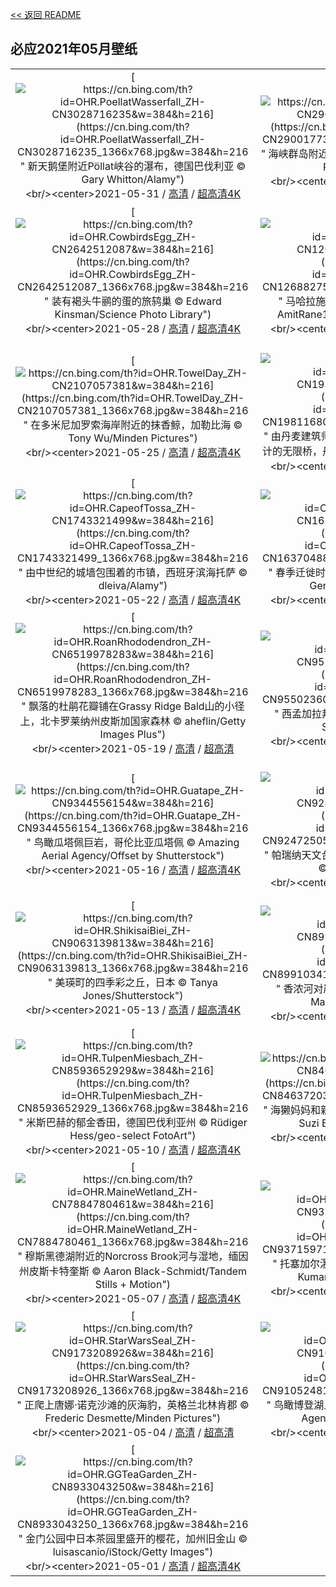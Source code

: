 [<< 返回 README](../../README.md)
## 必应2021年05月壁纸
||||
|:---:|:---:|:---:|
|[![https://cn.bing.com/th?id=OHR.PoellatWasserfall_ZH-CN3028716235&w=384&h=216](https://cn.bing.com/th?id=OHR.PoellatWasserfall_ZH-CN3028716235_1366x768.jpg&w=384&h=216 " &#10;新天鹅堡附近Pöllat峡谷的瀑布，德国巴伐利亚&#10;© Gary Whitton/Alamy")](https://cn.bing.com/search?q=%E6%96%B0%E5%A4%A9%E9%B9%85%E5%A0%A1%E9%99%84%E8%BF%91P%C3%B6llat%E5%B3%A1%E8%B0%B7%E7%9A%84%E7%80%91%E5%B8%83%EF%BC%8C%E5%BE%B7%E5%9B%BD%E5%B7%B4%E4%BC%90%E5%88%A9%E4%BA%9A&form=hpcapt&mkt=zh-cn&filters=HpDate:"20210531_1600")<br/><center>2021-05-31 / [高清](https://cn.bing.com/th?id=OHR.PoellatWasserfall_ZH-CN3028716235_1920x1200.jpg&w=1920&h=1200) / [超高清4K](https://cn.bing.com/th?id=OHR.PoellatWasserfall_ZH-CN3028716235_UHD.jpg&w=3840&h=2160)<center/>|[![https://cn.bing.com/th?id=OHR.SeaDog_ZH-CN2900177328&w=384&h=216](https://cn.bing.com/th?id=OHR.SeaDog_ZH-CN2900177328_1366x768.jpg&w=384&h=216 " &#10;海峡群岛附近巨藻林中的加利福尼亚海狮&#10;© Nature Picture Library/Alamy")](https://cn.bing.com/search?q=%E6%B5%B7%E5%B3%A1%E7%BE%A4%E5%B2%9B%E9%99%84%E8%BF%91%E5%B7%A8%E8%97%BB%E6%9E%97%E4%B8%AD%E7%9A%84%E5%8A%A0%E5%88%A9%E7%A6%8F%E5%B0%BC%E4%BA%9A%E6%B5%B7%E7%8B%AE&form=hpcapt&mkt=zh-cn&filters=HpDate:"20210530_1600")<br/><center>2021-05-30 / [高清](https://cn.bing.com/th?id=OHR.SeaDog_ZH-CN2900177328_1920x1200.jpg&w=1920&h=1200) / [超高清4K](https://cn.bing.com/th?id=OHR.SeaDog_ZH-CN2900177328_UHD.jpg&w=3840&h=2160)<center/>|[![https://cn.bing.com/th?id=OHR.RedAlley_ZH-CN2795378972&w=384&h=216](https://cn.bing.com/th?id=OHR.RedAlley_ZH-CN2795378972_1366x768.jpg&w=384&h=216 " &#10;武侯祠内红墙和竹林掩映下的小巷，中国成都&#10;© Eastimages/Getty Images")](https://cn.bing.com/search?q=%E6%AD%A6%E4%BE%AF%E7%A5%A0%E5%86%85%E7%BA%A2%E5%A2%99%E5%92%8C%E7%AB%B9%E6%9E%97%E6%8E%A9%E6%98%A0%E4%B8%8B%E7%9A%84%E5%B0%8F%E5%B7%B7%EF%BC%8C%E4%B8%AD%E5%9B%BD%E6%88%90%E9%83%BD&form=hpcapt&mkt=zh-cn&filters=HpDate:"20210529_1600")<br/><center>2021-05-29 / [高清](https://cn.bing.com/th?id=OHR.RedAlley_ZH-CN2795378972_1920x1200.jpg&w=1920&h=1200) / [超高清4K](https://cn.bing.com/th?id=OHR.RedAlley_ZH-CN2795378972_UHD.jpg&w=3840&h=2160)<center/>|
|[![https://cn.bing.com/th?id=OHR.CowbirdsEgg_ZH-CN2642512087&w=384&h=216](https://cn.bing.com/th?id=OHR.CowbirdsEgg_ZH-CN2642512087_1366x768.jpg&w=384&h=216 " &#10;装有褐头牛鹂的蛋的旅鸫巢&#10;© Edward Kinsman/Science Photo Library")](https://cn.bing.com/search?q=%E8%A3%85%E6%9C%89%E8%A4%90%E5%A4%B4%E7%89%9B%E9%B9%82%E7%9A%84%E8%9B%8B%E7%9A%84%E6%97%85%E9%B8%AB%E5%B7%A2&form=hpcapt&mkt=zh-cn&filters=HpDate:"20210528_1600")<br/><center>2021-05-28 / [高清](https://cn.bing.com/th?id=OHR.CowbirdsEgg_ZH-CN2642512087_1920x1200.jpg&w=1920&h=1200) / [超高清4K](https://cn.bing.com/th?id=OHR.CowbirdsEgg_ZH-CN2642512087_UHD.jpg&w=3840&h=2160)<center/>|[![https://cn.bing.com/th?id=OHR.VarandhaGhat_ZH-CN1268827595&w=384&h=216](https://cn.bing.com/th?id=OHR.VarandhaGhat_ZH-CN1268827595_1366x768.jpg&w=384&h=216 " &#10;马哈拉施特拉邦的Varandha Ghat，印度&#10;© AmitRane1975/iStock/Getty Images Plus")](https://cn.bing.com/search?q=%E9%A9%AC%E5%93%88%E6%8B%89%E6%96%BD%E7%89%B9%E6%8B%89%E9%82%A6%E7%9A%84Varandha&form=hpcapt&mkt=zh-cn&filters=HpDate:"20210527_1600")<br/><center>2021-05-27 / [高清](https://cn.bing.com/th?id=OHR.VarandhaGhat_ZH-CN1268827595_1920x1200.jpg&w=1920&h=1200) / [超高清4K](https://cn.bing.com/th?id=OHR.VarandhaGhat_ZH-CN1268827595_UHD.jpg&w=3840&h=2160)<center/>|[![https://cn.bing.com/th?id=OHR.TearDropEclipse_ZH-CN2282761840&w=384&h=216](https://cn.bing.com/th?id=OHR.TearDropEclipse_ZH-CN2282761840_1366x768.jpg&w=384&h=216 " &#10;2015年4月4日摄于Tear Drop Arch附近的月全食，犹他州纪念碑谷&#10;© Alan Dyer/Alamy")](https://cn.bing.com/search?q=2015%E5%B9%B44%E6%9C%884%E6%97%A5%E6%91%84%E4%BA%8ETear&form=hpcapt&mkt=zh-cn&filters=HpDate:"20210526_1600")<br/><center>2021-05-26 / [高清](https://cn.bing.com/th?id=OHR.TearDropEclipse_ZH-CN2282761840_1920x1200.jpg&w=1920&h=1200) / [超高清4K](https://cn.bing.com/th?id=OHR.TearDropEclipse_ZH-CN2282761840_UHD.jpg&w=3840&h=2160)<center/>|
|[![https://cn.bing.com/th?id=OHR.TowelDay_ZH-CN2107057381&w=384&h=216](https://cn.bing.com/th?id=OHR.TowelDay_ZH-CN2107057381_1366x768.jpg&w=384&h=216 " &#10;在多米尼加罗索海岸附近的抹香鲸，加勒比海&#10;© Tony Wu/Minden Pictures")](https://cn.bing.com/search?q=%E5%9C%A8%E5%A4%9A%E7%B1%B3%E5%B0%BC%E5%8A%A0%E7%BD%97%E7%B4%A2%E6%B5%B7%E5%B2%B8%E9%99%84%E8%BF%91%E7%9A%84%E6%8A%B9%E9%A6%99%E9%B2%B8%EF%BC%8C%E5%8A%A0%E5%8B%92%E6%AF%94%E6%B5%B7&form=hpcapt&mkt=zh-cn&filters=HpDate:"20210525_1600")<br/><center>2021-05-25 / [高清](https://cn.bing.com/th?id=OHR.TowelDay_ZH-CN2107057381_1920x1200.jpg&w=1920&h=1200) / [超高清4K](https://cn.bing.com/th?id=OHR.TowelDay_ZH-CN2107057381_UHD.jpg&w=3840&h=2160)<center/>|[![https://cn.bing.com/th?id=OHR.AarhusInfinite_ZH-CN1981168082&w=384&h=216](https://cn.bing.com/th?id=OHR.AarhusInfinite_ZH-CN1981168082_1366x768.jpg&w=384&h=216 " &#10;由丹麦建筑师Niels Povlsgaard和JohanGjødes设计的无限桥，丹麦奥胡斯&#10;© Kosmaj/Shutterstock")](https://cn.bing.com/search?q=%E7%94%B1%E4%B8%B9%E9%BA%A6%E5%BB%BA%E7%AD%91%E5%B8%88Niels&form=hpcapt&mkt=zh-cn&filters=HpDate:"20210524_1600")<br/><center>2021-05-24 / [高清](https://cn.bing.com/th?id=OHR.AarhusInfinite_ZH-CN1981168082_1920x1200.jpg&w=1920&h=1200) / [超高清4K](https://cn.bing.com/th?id=OHR.AarhusInfinite_ZH-CN1981168082_UHD.jpg&w=3840&h=2160)<center/>|[![https://cn.bing.com/th?id=OHR.RoseRoom_ZH-CN1841119971&w=384&h=216](https://cn.bing.com/th?id=OHR.RoseRoom_ZH-CN1841119971_1366x768.jpg&w=384&h=216 " &#10;纽约公共图书馆总部翻新后的玫瑰主阅览室，纽约市&#10;© Sascha Kilmer/Getty Images")](https://cn.bing.com/search?q=%E7%BA%BD%E7%BA%A6%E5%85%AC%E5%85%B1%E5%9B%BE%E4%B9%A6%E9%A6%86%E6%80%BB%E9%83%A8%E7%BF%BB%E6%96%B0%E5%90%8E%E7%9A%84%E7%8E%AB%E7%91%B0%E4%B8%BB%E9%98%85%E8%A7%88%E5%AE%A4%EF%BC%8C%E7%BA%BD%E7%BA%A6%E5%B8%82&form=hpcapt&mkt=zh-cn&filters=HpDate:"20210523_1600")<br/><center>2021-05-23 / [高清](https://cn.bing.com/th?id=OHR.RoseRoom_ZH-CN1841119971_1920x1200.jpg&w=1920&h=1200) / [超高清4K](https://cn.bing.com/th?id=OHR.RoseRoom_ZH-CN1841119971_UHD.jpg&w=3840&h=2160)<center/>|
|[![https://cn.bing.com/th?id=OHR.CapeofTossa_ZH-CN1743321499&w=384&h=216](https://cn.bing.com/th?id=OHR.CapeofTossa_ZH-CN1743321499_1366x768.jpg&w=384&h=216 " &#10;由中世纪的城墙包围着的市镇，西班牙滨海托萨&#10;© dleiva/Alamy")](https://cn.bing.com/search?q=%E7%94%B1%E4%B8%AD%E4%B8%96%E7%BA%AA%E7%9A%84%E5%9F%8E%E5%A2%99%E5%8C%85%E5%9B%B4%E7%9D%80%E7%9A%84%E5%B8%82%E9%95%87%EF%BC%8C%E8%A5%BF%E7%8F%AD%E7%89%99%E6%BB%A8%E6%B5%B7%E6%89%98%E8%90%A8&form=hpcapt&mkt=zh-cn&filters=HpDate:"20210522_1600")<br/><center>2021-05-22 / [高清](https://cn.bing.com/th?id=OHR.CapeofTossa_ZH-CN1743321499_1920x1200.jpg&w=1920&h=1200) / [超高清4K](https://cn.bing.com/th?id=OHR.CapeofTossa_ZH-CN1743321499_UHD.jpg&w=3840&h=2160)<center/>|[![https://cn.bing.com/th?id=OHR.WhoopingCranes_ZH-CN1637048842&w=384&h=216](https://cn.bing.com/th?id=OHR.WhoopingCranes_ZH-CN1637048842_1366x768.jpg&w=384&h=216 " &#10;春季迁徙时正准备起飞的美洲鹤，南达科他州&#10;© Gerrit Vyn/Minden Pictures")](https://cn.bing.com/search?q=%E6%98%A5%E5%AD%A3%E8%BF%81%E5%BE%99%E6%97%B6%E6%AD%A3%E5%87%86%E5%A4%87%E8%B5%B7%E9%A3%9E%E7%9A%84%E7%BE%8E%E6%B4%B2%E9%B9%A4%EF%BC%8C%E5%8D%97%E8%BE%BE%E7%A7%91%E4%BB%96%E5%B7%9E&form=hpcapt&mkt=zh-cn&filters=HpDate:"20210521_1600")<br/><center>2021-05-21 / [高清](https://cn.bing.com/th?id=OHR.WhoopingCranes_ZH-CN1637048842_1920x1200.jpg&w=1920&h=1200) / [超高清4K](https://cn.bing.com/th?id=OHR.WhoopingCranes_ZH-CN1637048842_UHD.jpg&w=3840&h=2160)<center/>|[![https://cn.bing.com/th?id=OHR.ButtermereSunset_ZH-CN9706111376&w=384&h=216](https://cn.bing.com/th?id=OHR.ButtermereSunset_ZH-CN9706111376_1366x768.jpg&w=384&h=216 " &#10;巴特米尔湖上的落日 ，英格兰湖区&#10;© Stewart Smith/Alamy")](https://cn.bing.com/search?q=%E5%B7%B4%E7%89%B9%E7%B1%B3%E5%B0%94%E6%B9%96%E4%B8%8A%E7%9A%84%E8%90%BD%E6%97%A5&form=hpcapt&mkt=zh-cn&filters=HpDate:"20210520_1600")<br/><center>2021-05-20 / [高清](https://cn.bing.com/th?id=OHR.ButtermereSunset_ZH-CN9706111376_1920x1200.jpg&w=1920&h=1200) / [超高清4K](https://cn.bing.com/th?id=OHR.ButtermereSunset_ZH-CN9706111376_UHD.jpg&w=3840&h=2160)<center/>|
|[![https://cn.bing.com/th?id=OHR.RoanRhododendron_ZH-CN6519978283&w=384&h=216](https://cn.bing.com/th?id=OHR.RoanRhododendron_ZH-CN6519978283_1366x768.jpg&w=384&h=216 " &#10;飘落的杜鹃花瓣铺在Grassy Ridge Bald山的小径上，北卡罗莱纳州皮斯加国家森林&#10;© aheflin/Getty Images Plus")](https://cn.bing.com/search?q=%E9%A3%98%E8%90%BD%E7%9A%84%E6%9D%9C%E9%B9%83%E8%8A%B1%E7%93%A3%E9%93%BA%E5%9C%A8Grassy&form=hpcapt&mkt=zh-cn&filters=HpDate:"20210519_1600")<br/><center>2021-05-19 / [高清](https://cn.bing.com/th?id=OHR.RoanRhododendron_ZH-CN6519978283_1920x1200.jpg&w=1920&h=1200) / [超高清](https://cn.bing.com/th?id=OHR.RoanRhododendron_ZH-CN6519978283_UHD.jpg)<center/>|[![https://cn.bing.com/th?id=OHR.GreatHornbill_ZH-CN9550236034&w=384&h=216](https://cn.bing.com/th?id=OHR.GreatHornbill_ZH-CN9550236034_1366x768.jpg&w=384&h=216 " &#10;西孟加拉邦的双角犀鸟，印度&#10;© Debapratim Saha/Minden Pictures")](https://cn.bing.com/search?q=%E8%A5%BF%E5%AD%9F%E5%8A%A0%E6%8B%89%E9%82%A6%E7%9A%84%E5%8F%8C%E8%A7%92%E7%8A%80%E9%B8%9F%EF%BC%8C%E5%8D%B0%E5%BA%A6&form=hpcapt&mkt=zh-cn&filters=HpDate:"20210518_1600")<br/><center>2021-05-18 / [高清](https://cn.bing.com/th?id=OHR.GreatHornbill_ZH-CN9550236034_1920x1200.jpg&w=1920&h=1200) / [超高清4K](https://cn.bing.com/th?id=OHR.GreatHornbill_ZH-CN9550236034_UHD.jpg&w=3840&h=2160)<center/>|[![https://cn.bing.com/th?id=OHR.Alesund_ZH-CN9437421934&w=384&h=216](https://cn.bing.com/th?id=OHR.Alesund_ZH-CN9437421934_1366x768.jpg&w=384&h=216 " &#10;奥勒松，挪威&#10;© AWL Images/Offset by Shutterstock")](https://cn.bing.com/search?q=%E5%A5%A5%E5%8B%92%E6%9D%BE%EF%BC%8C%E6%8C%AA%E5%A8%81&form=hpcapt&mkt=zh-cn&filters=HpDate:"20210517_1600")<br/><center>2021-05-17 / [高清](https://cn.bing.com/th?id=OHR.Alesund_ZH-CN9437421934_1920x1200.jpg&w=1920&h=1200) / [超高清4K](https://cn.bing.com/th?id=OHR.Alesund_ZH-CN9437421934_UHD.jpg&w=3840&h=2160)<center/>|
|[![https://cn.bing.com/th?id=OHR.Guatape_ZH-CN9344556154&w=384&h=216](https://cn.bing.com/th?id=OHR.Guatape_ZH-CN9344556154_1366x768.jpg&w=384&h=216 " &#10;鸟瞰瓜塔佩巨岩，哥伦比亚瓜塔佩&#10;© Amazing Aerial Agency/Offset by Shutterstock")](https://cn.bing.com/search?q=%E9%B8%9F%E7%9E%B0%E7%93%9C%E5%A1%94%E4%BD%A9%E5%B7%A8%E5%B2%A9%EF%BC%8C%E5%93%A5%E4%BC%A6%E6%AF%94%E4%BA%9A%E7%93%9C%E5%A1%94%E4%BD%A9&form=hpcapt&mkt=zh-cn&filters=HpDate:"20210516_1600")<br/><center>2021-05-16 / [高清](https://cn.bing.com/th?id=OHR.Guatape_ZH-CN9344556154_1920x1200.jpg&w=1920&h=1200) / [超高清4K](https://cn.bing.com/th?id=OHR.Guatape_ZH-CN9344556154_UHD.jpg&w=3840&h=2160)<center/>|[![https://cn.bing.com/th?id=OHR.ParanalStars_ZH-CN9247250519&w=384&h=216](https://cn.bing.com/th?id=OHR.ParanalStars_ZH-CN9247250519_1366x768.jpg&w=384&h=216 " &#10;帕瑞纳天文台的望远镜和星迹，智利阿塔卡马沙漠&#10;© Matteo Omied/Alamy")](https://cn.bing.com/search?q=%E5%B8%95%E7%91%9E%E7%BA%B3%E5%A4%A9%E6%96%87%E5%8F%B0%E7%9A%84%E6%9C%9B%E8%BF%9C%E9%95%9C%E5%92%8C%E6%98%9F%E8%BF%B9%EF%BC%8C%E6%99%BA%E5%88%A9%E9%98%BF%E5%A1%94%E5%8D%A1%E9%A9%AC%E6%B2%99%E6%BC%A0&form=hpcapt&mkt=zh-cn&filters=HpDate:"20210515_1600")<br/><center>2021-05-15 / [高清](https://cn.bing.com/th?id=OHR.ParanalStars_ZH-CN9247250519_1920x1200.jpg&w=1920&h=1200) / [超高清4K](https://cn.bing.com/th?id=OHR.ParanalStars_ZH-CN9247250519_UHD.jpg&w=3840&h=2160)<center/>|[![https://cn.bing.com/th?id=OHR.AltaFloresta_ZH-CN9153671055&w=384&h=216](https://cn.bing.com/th?id=OHR.AltaFloresta_ZH-CN9153671055_1366x768.jpg&w=384&h=216 " &#10;上弗洛雷斯塔附近晨雾中亚马逊雨林，巴西马托格罗索&#10;© Pulsar Imagens/Alamy")](https://cn.bing.com/search?q=%E4%B8%8A%E5%BC%97%E6%B4%9B%E9%9B%B7%E6%96%AF%E5%A1%94%E9%99%84%E8%BF%91%E6%99%A8%E9%9B%BE%E4%B8%AD%E4%BA%9A%E9%A9%AC%E9%80%8A%E9%9B%A8%E6%9E%97%EF%BC%8C%E5%B7%B4%E8%A5%BF%E9%A9%AC%E6%89%98%E6%A0%BC%E7%BD%97%E7%B4%A2&form=hpcapt&mkt=zh-cn&filters=HpDate:"20210514_1600")<br/><center>2021-05-14 / [高清](https://cn.bing.com/th?id=OHR.AltaFloresta_ZH-CN9153671055_1920x1200.jpg&w=1920&h=1200) / [超高清4K](https://cn.bing.com/th?id=OHR.AltaFloresta_ZH-CN9153671055_UHD.jpg&w=3840&h=2160)<center/>|
|[![https://cn.bing.com/th?id=OHR.ShikisaiBiei_ZH-CN9063139813&w=384&h=216](https://cn.bing.com/th?id=OHR.ShikisaiBiei_ZH-CN9063139813_1366x768.jpg&w=384&h=216 " &#10;美瑛町的四季彩之丘，日本&#10;© Tanya Jones/Shutterstock")](https://cn.bing.com/search?q=%E7%BE%8E%E7%91%9B%E7%94%BA%E7%9A%84%E5%9B%9B%E5%AD%A3%E5%BD%A9%E4%B9%8B%E4%B8%98%EF%BC%8C%E6%97%A5%E6%9C%AC&form=hpcapt&mkt=zh-cn&filters=HpDate:"20210513_1600")<br/><center>2021-05-13 / [高清](https://cn.bing.com/th?id=OHR.ShikisaiBiei_ZH-CN9063139813_1920x1200.jpg&w=1920&h=1200) / [超高清4K](https://cn.bing.com/th?id=OHR.ShikisaiBiei_ZH-CN9063139813_UHD.jpg&w=3840&h=2160)<center/>|[![https://cn.bing.com/th?id=OHR.LimerickDay_ZH-CN8991034176&w=384&h=216](https://cn.bing.com/th?id=OHR.LimerickDay_ZH-CN8991034176_1366x768.jpg&w=384&h=216 " &#10;香浓河对岸的景色，爱尔兰利默里克&#10;© Piotr Machowczyk/Shutterstock")](https://cn.bing.com/search?q=%E9%A6%99%E6%B5%93%E6%B2%B3%E5%AF%B9%E5%B2%B8%E7%9A%84%E6%99%AF%E8%89%B2%EF%BC%8C%E7%88%B1%E5%B0%94%E5%85%B0%E5%88%A9%E9%BB%98%E9%87%8C%E5%85%8B&form=hpcapt&mkt=zh-cn&filters=HpDate:"20210512_1600")<br/><center>2021-05-12 / [高清](https://cn.bing.com/th?id=OHR.LimerickDay_ZH-CN8991034176_1920x1200.jpg&w=1920&h=1200) / [超高清4K](https://cn.bing.com/th?id=OHR.LimerickDay_ZH-CN8991034176_UHD.jpg&w=3840&h=2160)<center/>|[![https://cn.bing.com/th?id=OHR.GrinnellGlacier_ZH-CN8835275566&w=384&h=216](https://cn.bing.com/th?id=OHR.GrinnellGlacier_ZH-CN8835275566_1366x768.jpg&w=384&h=216 " &#10;格林内尔湖，蒙大拿州冰川国家公园&#10;© Pung/Shutterstock")](https://cn.bing.com/search?q=%E6%A0%BC%E6%9E%97%E5%86%85%E5%B0%94%E6%B9%96%EF%BC%8C%E8%92%99%E5%A4%A7%E6%8B%BF%E5%B7%9E%E5%86%B0%E5%B7%9D%E5%9B%BD%E5%AE%B6%E5%85%AC%E5%9B%AD&form=hpcapt&mkt=zh-cn&filters=HpDate:"20210511_1600")<br/><center>2021-05-11 / [高清](https://cn.bing.com/th?id=OHR.GrinnellGlacier_ZH-CN8835275566_1920x1200.jpg&w=1920&h=1200) / [超高清](https://cn.bing.com/th?id=OHR.GrinnellGlacier_ZH-CN8835275566_UHD.jpg)<center/>|
|[![https://cn.bing.com/th?id=OHR.TulpenMiesbach_ZH-CN8593652929&w=384&h=216](https://cn.bing.com/th?id=OHR.TulpenMiesbach_ZH-CN8593652929_1366x768.jpg&w=384&h=216 " &#10;米斯巴赫的郁金香田，德国巴伐利亚州&#10;© Rüdiger Hess/geo-select FotoArt")](https://cn.bing.com/search?q=%E7%B1%B3%E6%96%AF%E5%B7%B4%E8%B5%AB%E7%9A%84%E9%83%81%E9%87%91%E9%A6%99%E7%94%B0%EF%BC%8C%E5%BE%B7%E5%9B%BD%E5%B7%B4%E4%BC%90%E5%88%A9%E4%BA%9A%E5%B7%9E&form=hpcapt&mkt=zh-cn&filters=HpDate:"20210510_1600")<br/><center>2021-05-10 / [高清](https://cn.bing.com/th?id=OHR.TulpenMiesbach_ZH-CN8593652929_1920x1200.jpg&w=1920&h=1200) / [超高清4K](https://cn.bing.com/th?id=OHR.TulpenMiesbach_ZH-CN8593652929_UHD.jpg&w=3840&h=2160)<center/>|[![https://cn.bing.com/th?id=OHR.OtterMom_ZH-CN8463720387&w=384&h=216](https://cn.bing.com/th?id=OHR.OtterMom_ZH-CN8463720387_1366x768.jpg&w=384&h=216 " &#10;海獭妈妈和新生的幼崽，加利福尼亚州蒙特雷湾&#10;© Suzi Eszterhas/Minden Pictures")](https://cn.bing.com/search?q=%E6%B5%B7%E7%8D%AD%E5%A6%88%E5%A6%88%E5%92%8C%E6%96%B0%E7%94%9F%E7%9A%84%E5%B9%BC%E5%B4%BD%EF%BC%8C%E5%8A%A0%E5%88%A9%E7%A6%8F%E5%B0%BC%E4%BA%9A%E5%B7%9E%E8%92%99%E7%89%B9%E9%9B%B7%E6%B9%BE&form=hpcapt&mkt=zh-cn&filters=HpDate:"20210509_1600")<br/><center>2021-05-09 / [高清](https://cn.bing.com/th?id=OHR.OtterMom_ZH-CN8463720387_1920x1200.jpg&w=1920&h=1200) / [超高清4K](https://cn.bing.com/th?id=OHR.OtterMom_ZH-CN8463720387_UHD.jpg&w=3840&h=2160)<center/>|[![https://cn.bing.com/th?id=OHR.LimosaLimosa_ZH-CN8008396927&w=384&h=216](https://cn.bing.com/th?id=OHR.LimosaLimosa_ZH-CN8008396927_1366x768.jpg&w=384&h=216 " &#10;黑尾塍鹬，荷兰&#10;© Edward van Altena/Minden Pictures")](https://cn.bing.com/search?q=%E9%BB%91%E5%B0%BE%E5%A1%8D%E9%B9%AC%EF%BC%8C%E8%8D%B7%E5%85%B0&form=hpcapt&mkt=zh-cn&filters=HpDate:"20210508_1600")<br/><center>2021-05-08 / [高清](https://cn.bing.com/th?id=OHR.LimosaLimosa_ZH-CN8008396927_1920x1200.jpg&w=1920&h=1200) / [超高清4K](https://cn.bing.com/th?id=OHR.LimosaLimosa_ZH-CN8008396927_UHD.jpg&w=3840&h=2160)<center/>|
|[![https://cn.bing.com/th?id=OHR.MaineWetland_ZH-CN7884780461&w=384&h=216](https://cn.bing.com/th?id=OHR.MaineWetland_ZH-CN7884780461_1366x768.jpg&w=384&h=216 " &#10;穆斯黑德湖附近的Norcross Brook河与湿地，缅因州皮斯卡特奎斯&#10;© Aaron Black-Schmidt/Tandem Stills + Motion")](https://cn.bing.com/search?q=%E7%A9%86%E6%96%AF%E9%BB%91%E5%BE%B7%E6%B9%96%E9%99%84%E8%BF%91%E7%9A%84Norcross&form=hpcapt&mkt=zh-cn&filters=HpDate:"20210507_1600")<br/><center>2021-05-07 / [高清](https://cn.bing.com/th?id=OHR.MaineWetland_ZH-CN7884780461_1920x1200.jpg&w=1920&h=1200) / [超高清4K](https://cn.bing.com/th?id=OHR.MaineWetland_ZH-CN7884780461_UHD.jpg&w=3840&h=2160)<center/>|[![https://cn.bing.com/th?id=OHR.ThosegharWaterfalls_ZH-CN9371597122&w=384&h=216](https://cn.bing.com/th?id=OHR.ThosegharWaterfalls_ZH-CN9371597122_1366x768.jpg&w=384&h=216 " &#10;托塞加尔瀑布，印度马哈拉施特拉邦&#10;© Sonali Kumar/iStock/Getty Images Plus")](https://cn.bing.com/search?q=%E6%89%98%E5%A1%9E%E5%8A%A0%E5%B0%94%E7%80%91%E5%B8%83%EF%BC%8C%E5%8D%B0%E5%BA%A6%E9%A9%AC%E5%93%88%E6%8B%89%E6%96%BD%E7%89%B9%E6%8B%89%E9%82%A6&form=hpcapt&mkt=zh-cn&filters=HpDate:"20210506_1600")<br/><center>2021-05-06 / [高清](https://cn.bing.com/th?id=OHR.ThosegharWaterfalls_ZH-CN9371597122_1920x1200.jpg&w=1920&h=1200) / [超高清4K](https://cn.bing.com/th?id=OHR.ThosegharWaterfalls_ZH-CN9371597122_UHD.jpg&w=3840&h=2160)<center/>|[![https://cn.bing.com/th?id=OHR.Cholula_ZH-CN9284459784&w=384&h=216](https://cn.bing.com/th?id=OHR.Cholula_ZH-CN9284459784_1366x768.jpg&w=384&h=216 " &#10;乔鲁拉大金字塔，墨西哥乔鲁拉&#10;© mauritius images GmbH/Alamy")](https://cn.bing.com/search?q=%E4%B9%94%E9%B2%81%E6%8B%89%E5%A4%A7%E9%87%91%E5%AD%97%E5%A1%94%EF%BC%8C%E5%A2%A8%E8%A5%BF%E5%93%A5%E4%B9%94%E9%B2%81%E6%8B%89&form=hpcapt&mkt=zh-cn&filters=HpDate:"20210505_1600")<br/><center>2021-05-05 / [高清](https://cn.bing.com/th?id=OHR.Cholula_ZH-CN9284459784_1920x1200.jpg&w=1920&h=1200) / [超高清4K](https://cn.bing.com/th?id=OHR.Cholula_ZH-CN9284459784_UHD.jpg&w=3840&h=2160)<center/>|
|[![https://cn.bing.com/th?id=OHR.StarWarsSeal_ZH-CN9173208926&w=384&h=216](https://cn.bing.com/th?id=OHR.StarWarsSeal_ZH-CN9173208926_1366x768.jpg&w=384&h=216 " &#10;正爬上唐娜·诺克沙滩的灰海豹，英格兰北林肯郡&#10;© Frederic Desmette/Minden Pictures")](https://cn.bing.com/search?q=%E6%AD%A3%E7%88%AC%E4%B8%8A%E5%94%90%E5%A8%9C%C2%B7%E8%AF%BA%E5%85%8B%E6%B2%99%E6%BB%A9%E7%9A%84%E7%81%B0%E6%B5%B7%E8%B1%B9%EF%BC%8C%E8%8B%B1%E6%A0%BC%E5%85%B0%E5%8C%97%E6%9E%97%E8%82%AF%E9%83%A1&form=hpcapt&mkt=zh-cn&filters=HpDate:"20210504_1600")<br/><center>2021-05-04 / [高清](https://cn.bing.com/th?id=OHR.StarWarsSeal_ZH-CN9173208926_1920x1200.jpg&w=1920&h=1200) / [超高清](https://cn.bing.com/th?id=OHR.StarWarsSeal_ZH-CN9173208926_UHD.jpg)<center/>|[![https://cn.bing.com/th?id=OHR.InselMainauAerial_ZH-CN9105248103&w=384&h=216](https://cn.bing.com/th?id=OHR.InselMainauAerial_ZH-CN9105248103_1366x768.jpg&w=384&h=216 " &#10;鸟瞰博登湖上的迈瑙岛，德国&#10;© Amazing Aerial Agency/Offset by Shutterstock")](https://cn.bing.com/search?q=%E9%B8%9F%E7%9E%B0%E5%8D%9A%E7%99%BB%E6%B9%96%E4%B8%8A%E7%9A%84%E8%BF%88%E7%91%99%E5%B2%9B%EF%BC%8C%E5%BE%B7%E5%9B%BD&form=hpcapt&mkt=zh-cn&filters=HpDate:"20210503_1600")<br/><center>2021-05-03 / [高清](https://cn.bing.com/th?id=OHR.InselMainauAerial_ZH-CN9105248103_1920x1200.jpg&w=1920&h=1200) / [超高清4K](https://cn.bing.com/th?id=OHR.InselMainauAerial_ZH-CN9105248103_UHD.jpg&w=3840&h=2160)<center/>|[![https://cn.bing.com/th?id=OHR.LaughingZebras_ZH-CN9034706837&w=384&h=216](https://cn.bing.com/th?id=OHR.LaughingZebras_ZH-CN9034706837_1366x768.jpg&w=384&h=216 " &#10;Rietvlei自然保护区内的雄性布氏斑马，南非&#10;© Richard Du Toit/Minden Pictures")](https://cn.bing.com/search?q=Rietvlei%E8%87%AA%E7%84%B6%E4%BF%9D%E6%8A%A4%E5%8C%BA%E5%86%85%E7%9A%84%E9%9B%84%E6%80%A7%E5%B8%83%E6%B0%8F%E6%96%91%E9%A9%AC%EF%BC%8C%E5%8D%97%E9%9D%9E&form=hpcapt&mkt=zh-cn&filters=HpDate:"20210502_1600")<br/><center>2021-05-02 / [高清](https://cn.bing.com/th?id=OHR.LaughingZebras_ZH-CN9034706837_1920x1200.jpg&w=1920&h=1200) / [超高清4K](https://cn.bing.com/th?id=OHR.LaughingZebras_ZH-CN9034706837_UHD.jpg&w=3840&h=2160)<center/>|
|[![https://cn.bing.com/th?id=OHR.GGTeaGarden_ZH-CN8933043250&w=384&h=216](https://cn.bing.com/th?id=OHR.GGTeaGarden_ZH-CN8933043250_1366x768.jpg&w=384&h=216 " &#10;金门公园中日本茶园里盛开的樱花，加州旧金山&#10;© luisascanio/iStock/Getty Images")](https://cn.bing.com/search?q=%E9%87%91%E9%97%A8%E5%85%AC%E5%9B%AD%E4%B8%AD%E6%97%A5%E6%9C%AC%E8%8C%B6%E5%9B%AD%E9%87%8C%E7%9B%9B%E5%BC%80%E7%9A%84%E6%A8%B1%E8%8A%B1%EF%BC%8C%E5%8A%A0%E5%B7%9E%E6%97%A7%E9%87%91%E5%B1%B1&form=hpcapt&mkt=zh-cn&filters=HpDate:"20210501_1600")<br/><center>2021-05-01 / [高清](https://cn.bing.com/th?id=OHR.GGTeaGarden_ZH-CN8933043250_1920x1200.jpg&w=1920&h=1200) / [超高清4K](https://cn.bing.com/th?id=OHR.GGTeaGarden_ZH-CN8933043250_UHD.jpg&w=3840&h=2160)<center/>
